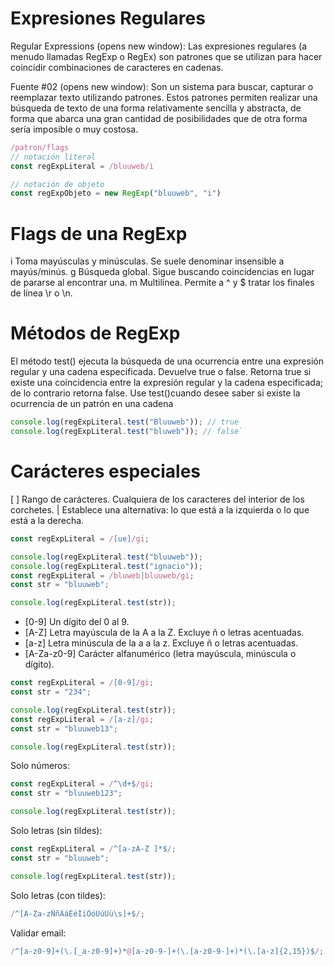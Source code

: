 # Expresiones Regulares

Regular Expressions (opens new window): Las expresiones regulares (a menudo llamadas RegExp o RegEx) son patrones que se utilizan para hacer coincidir combinaciones de caracteres en cadenas.

Fuente #02 (opens new window): Son un sistema para buscar, capturar o reemplazar texto utilizando patrones.
Estos patrones permiten realizar una búsqueda de texto de una forma relativamente sencilla y abstracta, de forma que abarca una gran cantidad de posibilidades que de otra forma sería imposible o muy costosa.

```js
/patron/flags
// notación literal
const regExpLiteral = /bluuweb/i

// notación de objeto
const regExpObjeto = new RegExp("bluuweb", "i")
```

# Flags de una RegExp

i Toma mayúsculas y minúsculas. Se suele denominar insensible a mayús/minús.
g Búsqueda global. Sigue buscando coincidencias en lugar de pararse al encontrar una.
m Multilínea. Permite a ^ y $ tratar los finales de línea \r o \n.

# Métodos de RegExp

El método test() ejecuta la búsqueda de una ocurrencia entre una expresión regular y una cadena especificada. Devuelve true o false.
Retorna true si existe una coincidencia entre la expresión regular y la cadena especificada; de lo contrario retorna false.
Use test()cuando desee saber si existe la ocurrencia de un patrón en una cadena

```js
console.log(regExpLiteral.test("Bluuweb")); // true
console.log(regExpLiteral.test("bluweb")); // false`
```

# Carácteres especiales

[ ] Rango de carácteres. Cualquiera de los caracteres del interior de los corchetes.
| Establece una alternativa: lo que está a la izquierda o lo que está a la derecha.

```js
const regExpLiteral = /[ue]/gi;

console.log(regExpLiteral.test("bluuweb"));
console.log(regExpLiteral.test("ignacio"));
const regExpLiteral = /bluweb|bluuweb/gi;
const str = "bluuweb";

console.log(regExpLiteral.test(str));
```

- [0-9] Un dígito del 0 al 9.
- [A-Z] Letra mayúscula de la A a la Z. Excluye ñ o letras acentuadas.
- [a-z] Letra minúscula de la a a la z. Excluye ñ o letras acentuadas.
- [A-Za-z0-9] Carácter alfanumérico (letra mayúscula, minúscula o dígito).

```js
const regExpLiteral = /[0-9]/gi;
const str = "234";

console.log(regExpLiteral.test(str));
const regExpLiteral = /[a-z]/gi;
const str = "bluuweb13";

console.log(regExpLiteral.test(str));
```

Solo números:

```js
const regExpLiteral = /^\d+$/gi;
const str = "bluuweb123";

console.log(regExpLiteral.test(str));
```

Solo letras (sin tildes):

```js
const regExpLiteral = /^[a-zA-Z ]*$/;
const str = "bluuweb";

console.log(regExpLiteral.test(str));
```

Solo letras (con tildes):

```js
/^[A-Za-zÑñÁáÉéÍíÓóÚúÜü\s]+$/;
```

Validar email:

```js
/^[a-z0-9]+(\.[_a-z0-9]+)*@[a-z0-9-]+(\.[a-z0-9-]+)*(\.[a-z]{2,15})$/;
```
